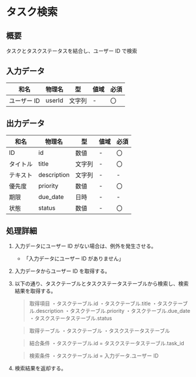 # タスク検索

## 概要

タスクとタスクステータスを結合し、ユーザー ID で検索

## 入力データ

| 和名        | 物理名 | 型     | 値域 | 必須 |
| ----------- | ------ | ------ | ---- | ---- |
| ユーザー ID | userId | 文字列 | -    | 〇   |

## 出力データ

| 和名     | 物理名      | 型     | 値域 | 必須 |
| -------- | ----------- | ------ | ---- | ---- |
| ID       | id          | 数値   | -    | 〇   |
| タイトル | title       | 文字列 | -    | 〇   |
| テキスト | description | 文字列 | -    | -    |
| 優先度   | priority    | 数値   | -    | 〇   |
| 期限     | due_date    | 日時   | -    | -    |
| 状態     | status      | 数値   | -    | 〇   |

## 処理詳細

1. 入力データにユーザー ID がない場合は、例外を発生させる。
   - 「入力データにユーザー ID がありません」
1. 入力データからユーザー ID を取得する。
1. 以下の通り、タスクテーブルとタスクステータステーブルから検索し、検索結果を取得する。

   > 取得項目
   > ・タスクテーブル.id
   > ・タスクテーブル.title
   > ・タスクテーブル.description
   > ・タスクテーブル.priority
   > ・タスクテーブル.due_date
   > ・タスクステータステーブル.status

   > 取得テーブル
   > ・タスクテーブル
   > ・タスクステータステーブル

   > 結合条件
   > ・タスクテーブル.id = タスクステータステーブル.task_id

   > 検索条件
   > ・タスクテーブル.id = 入力データ.ユーザー ID

1. 検索結果を返却する。
